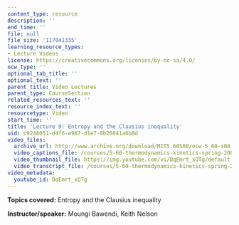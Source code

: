 ```yaml
---
content_type: resource
description: ''
end_time: ''
file: null
file_size: '117041335'
learning_resource_types:
- Lecture Videos
license: https://creativecommons.org/licenses/by-nc-sa/4.0/
ocw_type: ''
optional_tab_title: ''
optional_text: ''
parent_title: Video Lectures
parent_type: CourseSection
related_resources_text: ''
resource_index_text: ''
resourcetype: Video
start_time: ''
title: 'Lecture 9: Entropy and the Clausius inequality'
uid: c9248051-d4f6-e987-d1e7-8b26841a6b8d
video_files:
  archive_url: http://www.archive.org/download/MIT5.60S08/ocw-5_60-s08-lec09_300k.mp4
  video_captions_file: /courses/5-60-thermodynamics-kinetics-spring-2008/fde6ff70b95f5afca56c3b96922efa41_DqEmrt_xQTg.vtt
  video_thumbnail_file: https://img.youtube.com/vi/DqEmrt_xQTg/default.jpg
  video_transcript_file: /courses/5-60-thermodynamics-kinetics-spring-2008/9d5c3d0aa0c8a8bde1ecd5f6908c5006_DqEmrt_xQTg.pdf
video_metadata:
  youtube_id: DqEmrt_xQTg
---
```


**Topics covered:** Entropy and the Clausius inequality

**Instructor/speaker:** Moungi Bawendi, Keith Nelson

